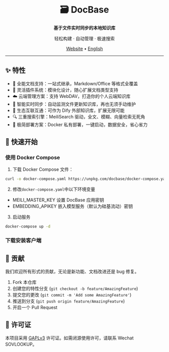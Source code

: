 <div align="center">
  <h1>🗃️ DocBase</h1>
  <p><strong>基于文件实时同步的本地知识库</strong></p>
  <p>轻松构建 · 自动管理 · 极速搜索</p>
</div>

<p align="center">
  <a href="https://docbase.cc">Website</a> •
  <a href="./README.en.md">English</a>
</p>

---

## ✨ 特性

- 📂 全能文档支持：一站式继承，Markdown/Office 等格式全覆盖
- 🧩 灵活插件系统：模块化设计，随心扩展文档类型支持
- ☁️ 云端管理方案：支持 WebDAV，打造你的个人云端知识库
- 🚀 智能实时同步：自动监测文件更新知识库，再也无须手动维护
- 🔌 生态互联互通：可作为 Dify 外部知识库，扩展无限可能
- 🔍 三重搜索引擎：MeiliSearch 驱动，全文、模糊、向量检索无死角
- 🐳 极简部署方案：Docker 私有部署，一键启动，数据安全，省心省力

## 🚀 快速开始

### 使用 Docker Compose

1. 下载 Docker Compose 文件：

```bash
curl -o docker-compose.yaml https://unpkg.com/docbase/docker-compose.yaml
```

2. 修改`docker-compose.yaml`中以下环境变量

- MEILI_MASTER_KEY 设置 DocBase 应用密钥
- EMBEDDING_APIKEY 嵌入模型服务（默认为硅基流动）密钥

3. 启动服务

```bash
docker-compose up -d
```

### 下载安装客户端

<!-- 客户端版 -->
<!-- 动态选择知识库目录功能 -->
<!-- 本地自动部署 meilisearch -->
<!-- 作为 cherry studio 外部知识库 -->

## 🤝 贡献

我们欢迎所有形式的贡献，无论是新功能、文档改进还是 bug 修复。

1. Fork 本仓库
2. 创建您的特性分支 (`git checkout -b feature/AmazingFeature`)
3. 提交您的更改 (`git commit -m 'Add some AmazingFeature'`)
4. 推送到分支 (`git push origin feature/AmazingFeature`)
5. 开启一个 Pull Request

## 📄 许可证

本项目采用 [GAPLv3](LICENSE) 许可证。如需闭源使用许可，请联系 Wechat SOVLOOKUP。

<!-- 基本 -->
<!-- TODO 文档和网站 -->
<!-- TODO 上架 1panel -->

<!-- 下一步-->
<!-- TDDO 扫描、监视、访问读取合为一个模块，且不作为插件 -->
<!-- TODO 校验 doc hash 是否存在放到 docloader 执行前 -->

<!-- 功能 -->
<!-- TODO 插件管理 API -->
<!-- TODO 插件变动重新触发扫描 -->
<!-- TODO 多模态文档加载器、流式加载文档(使用https://llm-tools.mintlify.app/components/data-sources/overview) -->
<!-- TODO 前端 i8n -->

<!-- 工程化 -->
<!-- TODO 单元测试 -->
<!-- TODO 打点日志 -->

<!-- 企业版 -->
<!-- 多知识库管理 -->
<!-- 知识库粒度的权限管理（webdav权限+搜索权限控制） -->
<!-- 知识库分享、挂载 -->
<!-- OIDC 认证 -->
